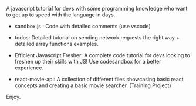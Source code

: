 A javascript tutorial for devs with some programming knowledge who want to get up to speed with the language in days. 

- sandbox.js : Code with detailed comments (use vscode) 

- todos: Detailed tutorial on sending network requests the right way + detailed array functions examples.

- Efficient Javascript Fresher: A complete code tutorial for devs looking to freshen up their skills with JS! Use codesandbox for a better experience.

- react-movie-api: A collection of different files showcasing basic react concepts and creating a basic movie searcher. (Training Project)

Enjoy.
